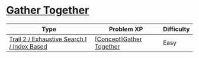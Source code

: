 # [Gather Together](https://www.codetree.ai/trails/complete/curated-cards/intro-gather)

|Type|Problem XP|Difficulty|
|---|---|---|
|[Trail 2 / Exhaustive Search I / Index Based](https://www.codetree.ai/trail-info/novice-mid/)|[[Concept]Gather Together](https://www.codetree.ai/trails/complete/curated-cards/intro-gather/)|Easy|

